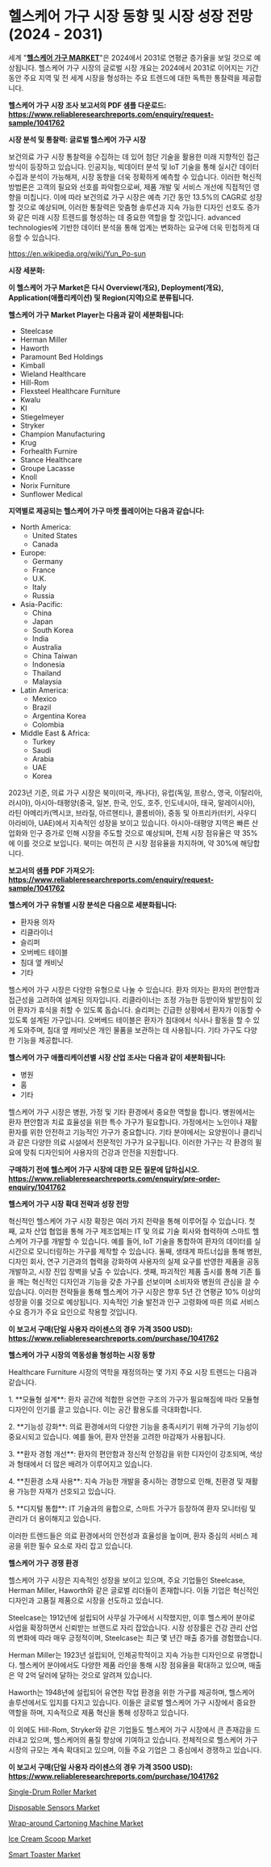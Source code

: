 <p><h1>헬스케어 가구 시장 동향 및 시장 성장 전망 (2024 - 2031)</h1></p><p>세계 "<strong><a href="https://www.reliableresearchreports.com/healthcare-furniture-r1041762?utm_campaign=105&utm_medium=8&utm_source=Github&utm_content=ia&utm_term=30092024&utm_id=healthcare-furniture">헬스케어 가구 MARKET</a></strong>"은 2024에서 2031로 연평균 증가율을 보일 것으로 예상됩니다. 헬스케어 가구 시장의 글로벌 시장 개요는 2024에서 2031로 이어지는 기간 동안 주요 지역 및 전 세계 시장을 형성하는 주요 트렌드에 대한 독특한 통찰력을 제공합니다.</p>
<p><strong>헬스케어 가구 시장 조사 보고서의 PDF 샘플 다운로드: <a href="https://www.reliableresearchreports.com/enquiry/request-sample/1041762?utm_campaign=105&utm_medium=8&utm_source=Github&utm_content=ia&utm_term=30092024&utm_id=healthcare-furniture">https://www.reliableresearchreports.com/enquiry/request-sample/1041762</a></strong></p>
<p><strong>시장 분석 및 통찰력: 글로벌 헬스케어 가구 시장</strong></p>
<p><p>보건의료 가구 시장 통찰력을 수집하는 데 있어 첨단 기술을 활용한 미래 지향적인 접근 방식이 등장하고 있습니다. 인공지능, 빅데이터 분석 및 IoT 기술을 통해 실시간 데이터 수집과 분석이 가능해져, 시장 동향을 더욱 정확하게 예측할 수 있습니다. 이러한 혁신적 방법론은 고객의 필요와 선호를 파악함으로써, 제품 개발 및 서비스 개선에 직접적인 영향을 미칩니다. 이에 따라 보건의료 가구 시장은 예측 기간 동안 13.5%의 CAGR로 성장할 것으로 예상되며, 이러한 통찰력은 맞춤형 솔루션과 지속 가능한 디자인 선호도 증가와 같은 미래 시장 트렌드를 형성하는 데 중요한 역할을 할 것입니다. advanced technologies에 기반한 데이터 분석을 통해 업계는 변화하는 요구에 더욱 민첩하게 대응할 수 있습니다.</p></p>
<p><a href="%7CAUTHORITHY_DOMAIN_URL%7C?utm_campaign=105&utm_medium=8&utm_source=Github&utm_content=ia&utm_term=30092024&utm_id=healthcare-furniture">https://en.wikipedia.org/wiki/Yun_Po-sun</a></p>
<p><strong>시장 세분화:</strong></p>
<p><strong>이 헬스케어 가구 Market은 다시 Overview(개요), Deployment(개요), Application(애플리케이션) 및 Region(지역)으로 분류됩니다.</strong></p>
<p><strong>헬스케어 가구 Market Player는 다음과 같이 세분화됩니다:</strong></p>
<p><ul><li>Steelcase</li><li>Herman Miller</li><li>Haworth</li><li>Paramount Bed Holdings</li><li>Kimball</li><li>Wieland Healthcare</li><li>Hill-Rom</li><li>Flexsteel Healthcare Furniture</li><li>Kwalu</li><li>KI</li><li>Stiegelmeyer</li><li>Stryker</li><li>Champion Manufacturing</li><li>Krug</li><li>Forhealth Furnire</li><li>Stance Healthcare</li><li>Groupe Lacasse</li><li>Knoll</li><li>Norix Furniture</li><li>Sunflower Medical</li></ul></p>
<p><strong>지역별로 제공되는 헬스케어 가구 마켓 플레이어는 다음과 같습니다:</strong></p>
<p><ul>
    <li>
        North America:
        <ul>
            <li>United States</li>
            <li>Canada</li>
        </ul>
    </li>
    <li>
        Europe:
        <ul>
            <li>Germany</li>
            <li>France</li>
            <li>U.K.</li>
            <li>Italy</li>
            <li>Russia</li>
        </ul>
    </li>
    <li>
        Asia-Pacific:
        <ul>
            <li>China</li>
            <li>Japan</li>
            <li>South Korea</li>
            <li>India</li>
            <li>Australia</li>
            <li>China Taiwan</li>
            <li>Indonesia</li>
            <li>Thailand</li>
            <li>Malaysia</li>
        </ul>
    </li>
    <li>
        Latin America:
        <ul>
            <li>Mexico</li>
            <li>Brazil</li>
            <li>Argentina Korea</li>
            <li>Colombia</li>
        </ul>
    </li>
    <li>
        Middle East & Africa:
        <ul>
            <li>Turkey</li>
            <li>Saudi</li>
            <li>Arabia</li>
            <li>UAE</li>
            <li>Korea</li>
        </ul>
    </li>
    </ul></p>
<p><p>2023년 기준, 의료 가구 시장은 북미(미국, 캐나다), 유럽(독일, 프랑스, 영국, 이탈리아, 러시아), 아시아-태평양(중국, 일본, 한국, 인도, 호주, 인도네시아, 태국, 말레이시아), 라틴 아메리카(멕시코, 브라질, 아르헨티나, 콜롬비아), 중동 및 아프리카(터키, 사우디아라비아, UAE)에서 지속적인 성장을 보이고 있습니다. 아시아-태평양 지역은 빠른 산업화와 인구 증가로 인해 시장을 주도할 것으로 예상되며, 전체 시장 점유율은 약 35%에 이를 것으로 보입니다. 북미는 여전히 큰 시장 점유율을 차지하며, 약 30%에 해당합니다.</p></p>
<p><strong>보고서의 샘플 PDF 가져오기: <a href="https://www.reliableresearchreports.com/enquiry/request-sample/1041762?utm_campaign=105&utm_medium=8&utm_source=Github&utm_content=ia&utm_term=30092024&utm_id=healthcare-furniture">https://www.reliableresearchreports.com/enquiry/request-sample/1041762</a></strong></p>
<p><strong>헬스케어 가구 유형별 시장 분석은 다음으로 세분화됩니다:</strong></p>
<p><ul><li>환자용 의자</li><li>리클라이너</li><li>슬리퍼</li><li>오버베드 테이블</li><li>침대 옆 캐비닛</li><li>기타</li></ul></p>
<p><p>헬스케어 가구 시장은 다양한 유형으로 나눌 수 있습니다. 환자 의자는 환자의 편안함과 접근성을 고려하여 설계된 의자입니다. 리클라이너는 조정 가능한 등받이와 발받침이 있어 환자가 휴식을 취할 수 있도록 돕습니다. 슬리퍼는 긴급한 상황에서 환자가 이동할 수 있도록 설계된 가구입니다. 오버베드 테이블은 환자가 침대에서 식사나 활동을 할 수 있게 도와주며, 침대 옆 캐비닛은 개인 물품을 보관하는 데 사용됩니다. 기타 가구도 다양한 기능을 제공합니다.</p></p>
<p><strong>헬스케어 가구 애플리케이션별 시장 산업 조사는 다음과 같이 세분화됩니다:</strong></p>
<p><ul><li>병원</li><li>홈</li><li>기타</li></ul></p>
<p><p>헬스케어 가구 시장은 병원, 가정 및 기타 환경에서 중요한 역할을 합니다. 병원에서는 환자 편안함과 치료 효율성을 위한 특수 가구가 필요합니다. 가정에서는 노인이나 재활 환자를 위한 안전하고 기능적인 가구가 중요합니다. 기타 분야에서는 요양원이나 클리닉과 같은 다양한 의료 시설에서 전문적인 가구가 요구됩니다. 이러한 가구는 각 환경의 필요에 맞춰 디자인되어 사용자의 건강과 안전을 지원합니다.</p></p>
<p><strong>구매하기 전에 헬스케어 가구 시장에 대한 모든 질문에 답하십시오. <a href="https://www.reliableresearchreports.com/enquiry/pre-order-enquiry/1041762?utm_campaign=105&utm_medium=8&utm_source=Github&utm_content=ia&utm_term=30092024&utm_id=healthcare-furniture">https://www.reliableresearchreports.com/enquiry/pre-order-enquiry/1041762</a></strong></p>
<p><strong>헬스케어 가구 시장 확대 전략과 성장 전망</strong></p>
<p><p>혁신적인 헬스케어 가구 시장 확장은 여러 가지 전략을 통해 이루어질 수 있습니다. 첫째, 교차 산업 협업을 통해 가구 제조업체는 IT 및 의료 기술 회사와 협력하여 스마트 헬스케어 가구를 개발할 수 있습니다. 예를 들어, IoT 기술을 통합하여 환자의 데이터를 실시간으로 모니터링하는 가구를 제작할 수 있습니다. 둘째, 생태계 파트너십을 통해 병원, 디자인 회사, 연구 기관과의 협력을 강화하여 사용자의 실제 요구를 반영한 제품을 공동 개발하고, 시장 진입 장벽을 낮출 수 있습니다. 셋째, 파괴적인 제품 출시를 통해 기존 틀을 깨는 혁신적인 디자인과 기능을 갖춘 가구를 선보이며 소비자와 병원의 관심을 끌 수 있습니다. 이러한 전략들을 통해 헬스케어 가구 시장은 향후 5년 간 연평균 10% 이상의 성장을 이룰 것으로 예상됩니다. 지속적인 기술 발전과 인구 고령화에 따른 의료 서비스 수요 증가가 주요 요인으로 작용할 것입니다.</p></p>
<p><strong>이 보고서 구매(단일 사용자 라이센스의 경우 가격 3500 USD): <a href="https://www.reliableresearchreports.com/purchase/1041762?utm_campaign=105&utm_medium=8&utm_source=Github&utm_content=ia&utm_term=30092024&utm_id=healthcare-furniture">https://www.reliableresearchreports.com/purchase/1041762</a></strong></p>
<p><strong>헬스케어 가구 시장의 역동성을 형성하는 시장 동향</strong></p>
<p><p>Healthcare Furniture 시장의 역학을 재정의하는 몇 가지 주요 시장 트렌드는 다음과 같습니다.</p><p>1. **모듈형 설계**: 환자 공간에 적합한 유연한 구조의 가구가 필요해짐에 따라 모듈형 디자인이 인기를 끌고 있습니다. 이는 공간 활용도를 극대화합니다.</p><p>2. **기능성 강화**: 의료 환경에서의 다양한 기능을 충족시키기 위해 가구의 기능성이 중요시되고 있습니다. 예를 들어, 환자 안전을 고려한 마감재가 사용됩니다.</p><p>3. **환자 경험 개선**: 환자의 편안함과 정신적 안정감을 위한 디자인이 강조되며, 색상과 형태에서 더 많은 배려가 이루어지고 있습니다.</p><p>4. **친환경 소재 사용**: 지속 가능한 개발을 중시하는 경향으로 인해, 친환경 및 재활용 가능한 자재가 선호되고 있습니다.</p><p>5. **디지털 통합**: IT 기술과의 융합으로, 스마트 가구가 등장하여 환자 모니터링 및 관리가 더 용이해지고 있습니다. </p><p>이러한 트렌드들은 의료 환경에서의 안전성과 효율성을 높이며, 환자 중심의 서비스 제공을 위한 필수 요소로 자리 잡고 있습니다.</p></p>
<p><strong>헬스케어 가구 경쟁 환경</strong></p>
<p><p>헬스케어 가구 시장은 지속적인 성장을 보이고 있으며, 주요 기업들인 Steelcase, Herman Miller, Haworth와 같은 글로벌 리더들이 존재합니다. 이들 기업은 혁신적인 디자인과 고품질 제품으로 시장을 선도하고 있습니다.</p><p>Steelcase는 1912년에 설립되어 사무실 가구에서 시작했지만, 이후 헬스케어 분야로 사업을 확장하면서 신뢰받는 브랜드로 자리 잡았습니다. 시장 성장률은 건강 관리 산업의 변화에 따라 매우 긍정적이며, Steelcase는 최근 몇 년간 매출 증가를 경험했습니다.</p><p>Herman Miller는 1923년 설립되어, 인체공학적이고 지속 가능한 디자인으로 유명합니다. 헬스케어 분야에서도 다양한 제품 라인을 통해 시장 점유율을 확대하고 있으며, 매출은 약 2억 달러에 달하는 것으로 알려져 있습니다.</p><p>Haworth는 1948년에 설립되어 유연한 작업 환경을 위한 가구를 제공하며, 헬스케어 솔루션에서도 입지를 다지고 있습니다. 이들은 글로벌 헬스케어 가구 시장에서 중요한 역할을 하며, 지속적으로 제품 혁신을 통해 성장하고 있습니다.</p><p>이 외에도 Hill-Rom, Stryker와 같은 기업들도 헬스케어 가구 시장에서 큰 존재감을 드러내고 있으며, 헬스케어의 품질 향상에 기여하고 있습니다. 전체적으로 헬스케어 가구 시장의 규모는 계속 확대되고 있으며, 이들 주요 기업은 그 중심에서 경쟁하고 있습니다.</p></p>
<p><strong>이 보고서 구매(단일 사용자 라이센스의 경우 가격 3500 USD): <a href="https://www.reliableresearchreports.com/purchase/1041762?utm_campaign=105&utm_medium=8&utm_source=Github&utm_content=ia&utm_term=30092024&utm_id=healthcare-furniture">https://www.reliableresearchreports.com/purchase/1041762</a></strong></p>
<p><p><a href="https://github.com/DianaWilson796/Market-Research-Report-List-1/blob/main/single-drum-roller-market.md?utm_campaign=105&utm_medium=8&utm_source=Github&utm_content=ia&utm_term=30092024&utm_id=healthcare-furniture">Single-Drum Roller Market</a></p><p><a href="https://issuu.com/reportprime-2/docs/disposable-sensors-market-size-2030_bbd140a0b116c7?utm_campaign=105&utm_medium=8&utm_source=Github&utm_content=ia&utm_term=30092024&utm_id=healthcare-furniture">Disposable Sensors Market</a></p><p><a href="https://github.com/LacThu1/Market-Research-Report-List-1/blob/main/wrap-around-cartoning-machine-market.md?utm_campaign=105&utm_medium=8&utm_source=Github&utm_content=ia&utm_term=30092024&utm_id=healthcare-furniture">Wrap-around Cartoning Machine Market</a></p><p><a href="https://www.linkedin.com/pulse/ice-cream-scoop-industry-insights-report-analyzing-2wozc?utm_campaign=105&utm_medium=8&utm_source=Github&utm_content=ia&utm_term=30092024&utm_id=healthcare-furniture">Ice Cream Scoop Market</a></p><p><a href="https://www.linkedin.com/pulse/global-smart-toaster-market-opportunities-forecast-period-from-vse0c?utm_campaign=105&utm_medium=8&utm_source=Github&utm_content=ia&utm_term=30092024&utm_id=healthcare-furniture">Smart Toaster Market</a></p></p>